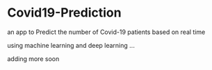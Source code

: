 # Covid19-Prediction
an app to Predict the number of Covid-19 patients based on real time

using machine learning and deep learning ...

adding more soon
